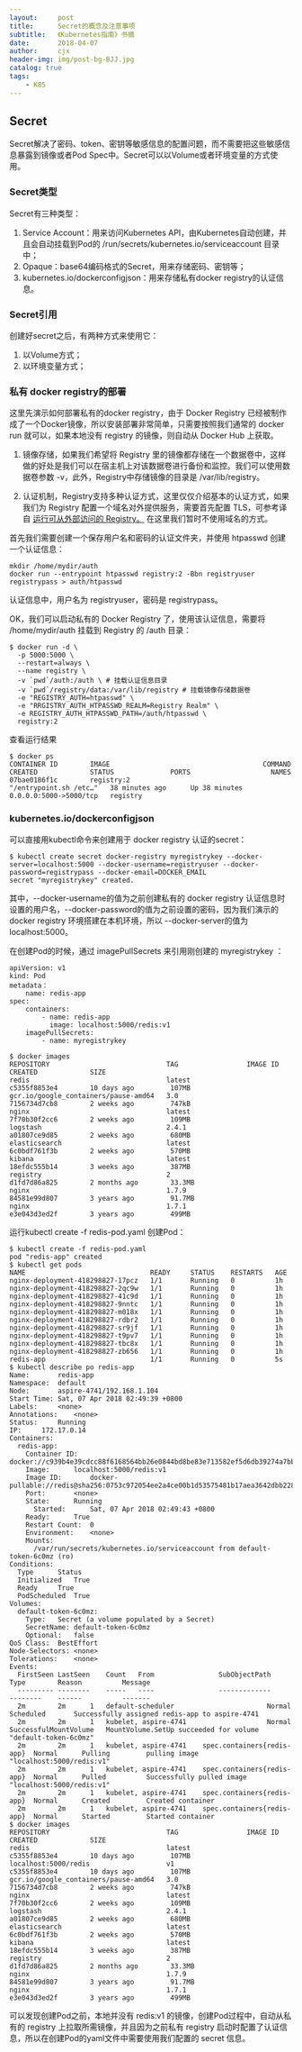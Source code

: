 ```yaml
---
layout:     post
title:      Secret的概念及注意事项
subtitle:   《Kubernetes指南》书摘
date:       2018-04-07
author:     cjx
header-img: img/post-bg-BJJ.jpg
catalog: true
tags:
    - K8S
---
```


## Secret

Secret解决了密码、token、密钥等敏感信息的配置问题，而不需要把这些敏感信息暴露到镜像或者Pod Spec中。Secret可以以Volume或者环境变量的方式使用。

### Secret类型

Secret有三种类型：

1. Service Account：用来访问Kubernetes API，由Kubernetes自动创建，并且会自动挂载到Pod的 /run/secrets/kubernetes.io/serviceaccount 目录中；
2. Opaque：base64编码格式的Secret，用来存储密码、密钥等；
3. kubernetes.io/dockerconfigjson：用来存储私有docker registry的认证信息。

### Secret引用

创建好secret之后，有两种方式来使用它：

1. 以Volume方式；
2. 以环境变量方式；

### 私有 docker registry的部署

这里先演示如何部署私有的docker registry，由于 Docker Registry 已经被制作成了一个Docker镜像，所以安装部署非常简单，只需要按照我们通常的 docker run 就可以，如果本地没有 registry 的镜像，则自动从 Docker Hub 上获取。

1. 镜像存储，如果我们希望将 Registry 里的镜像都存储在一个数据卷中，这样做的好处是我们可以在宿主机上对该数据卷进行备份和监控。我们可以使用数据卷参数 -v，此外，Registry中存储镜像的目录是 /var/lib/registry。

2. 认证机制，Registry支持多种认证方式，这里仅仅介绍基本的认证方式，如果我们为 Registry 配置一个域名对外提供服务，需要首先配置 TLS，可参考译自 [运行可从外部访问的 Registry。](https://docs.docker.com/registry/deploying/#customize-the-storage-back-end) 在这里我们暂时不使用域名的方式。

首先我们需要创建一个保存用户名和密码的认证文件夹，并使用 htpasswd 创建一个认证信息：

```
mkdir /home/mydir/auth
docker run --entrypoint htpasswd registry:2 -Bbn registryuser registrypass > auth/htpasswd
``` 
认证信息中，用户名为 registryuser，密码是 registrypass。

OK，我们可以启动私有的 Docker Registry 了，使用该认证信息，需要将 /home/mydir/auth 挂载到 Registry 的 /auth 目录：
```
$ docker run -d \
  -p 5000:5000 \
  --restart=always \
  --name registry \
  -v `pwd`/auth:/auth \ # 挂载认证信息目录
  -v `pwd`/registry/data:/var/lib/registry # 挂载镜像存储数据卷
  -e "REGISTRY_AUTH=htpasswd" \
  -e "RRGISTRY_AUTH_HTPASSWD_REALM=Registry Realm" \
  -e REGISTRY_AUTH_HTPASSWD_PATH=/auth/htpasswd \
  registry:2
```

查看运行结果

```
$ docker ps
CONTAINER ID        IMAGE                                      COMMAND                  CREATED             STATUS              PORTS                    NAMES
07bae0186f1c        registry:2                                 "/entrypoint.sh /etc…"   38 minutes ago      Up 38 minutes       0.0.0.0:5000->5000/tcp   registry
```

### kubernetes.io/dockerconfigjson

可以直接用kubectl命令来创建用于 docker registry 认证的secret：

```
$ kubectl create secret docker-registry myregistrykey --docker-server=localhost:5000 --docker-username=registryuser --docker-password=registrypass --docker-email=DOCKER_EMAIL
secret "myregistrykey" created.
```
其中，--docker-username的值为之前创建私有的 docker registry 认证信息时设置的用户名，--docker-password的值为之前设置的密码，因为我们演示的 docker registry 环境搭建在本机环境，所以 --docker-server的值为 localhost:5000。

在创建Pod的时候，通过 imagePullSecrets 来引用刚创建的 myregistrykey ：
```
apiVersion: v1
kind: Pod
metadata：
    name: redis-app
spec:
    containers:
        - name: redis-app
          image: localhost:5000/redis:v1
    imagePullSecrets:
        - name: myregistrykey
```

```
$ docker images
REPOSITORY                             TAG                 IMAGE ID            CREATED             SIZE
redis                                  latest              c5355f8853e4        10 days ago         107MB
gcr.io/google_containers/pause-amd64   3.0                 7156734d7cb8        2 weeks ago         747kB
nginx                                  latest              7f70b30f2cc6        2 weeks ago         109MB
logstash                               2.4.1               a01807ce9d85        2 weeks ago         680MB
elasticsearch                          latest              6c0bdf761f3b        2 weeks ago         570MB
kibana                                 latest              18efdc555b14        3 weeks ago         387MB
registry                               2                   d1fd7d86a825        2 months ago        33.3MB
nginx                                  1.7.9               84581e99d807        3 years ago         91.7MB
nginx                                  1.7.1               e3e043d3ed2f        3 years ago         499MB
```
运行kubectl create -f redis-pod.yaml 创建Pod：
```
$ kubectl create -f redis-pod.yaml
pod "redis-app" created
$ kubectl get pods
NAME                               READY     STATUS    RESTARTS   AGE
nginx-deployment-418298827-17pcz   1/1       Running   0          1h
nginx-deployment-418298827-2qc9w   1/1       Running   0          1h
nginx-deployment-418298827-41c9d   1/1       Running   0          1h
nginx-deployment-418298827-9nntc   1/1       Running   0          1h
nginx-deployment-418298827-m018x   1/1       Running   0          1h
nginx-deployment-418298827-rdbr2   1/1       Running   0          1h
nginx-deployment-418298827-sr9jf   1/1       Running   0          1h
nginx-deployment-418298827-t9pv7   1/1       Running   0          1h
nginx-deployment-418298827-tbc8x   1/1       Running   0          1h
nginx-deployment-418298827-zb656   1/1       Running   0          1h
redis-app                          1/1       Running   0          5s
$ kubectl describe po redis-app
Name:		redis-app
Namespace:	default
Node:		aspire-4741/192.168.1.104
Start Time:	Sat, 07 Apr 2018 02:49:39 +0800
Labels:		<none>
Annotations:	<none>
Status:		Running
IP:		172.17.0.14
Containers:
  redis-app:
    Container ID:	docker://c939b4e39cdcc88f6168564bb26e0844bd8be83e713582ef5d6db39274a7bb07
    Image:		localhost:5000/redis:v1
    Image ID:		docker-pullable://redis@sha256:0753c972054ee2a4ce00b1d53575481b17aea3642dbb2287f274f3bbb1b03280
    Port:		<none>
    State:		Running
      Started:		Sat, 07 Apr 2018 02:49:43 +0800
    Ready:		True
    Restart Count:	0
    Environment:	<none>
    Mounts:
      /var/run/secrets/kubernetes.io/serviceaccount from default-token-6c0mz (ro)
Conditions:
  Type		Status
  Initialized 	True 
  Ready 	True 
  PodScheduled 	True 
Volumes:
  default-token-6c0mz:
    Type:	Secret (a volume populated by a Secret)
    SecretName:	default-token-6c0mz
    Optional:	false
QoS Class:	BestEffort
Node-Selectors:	<none>
Tolerations:	<none>
Events:
  FirstSeen	LastSeen	Count	From				SubObjectPath			Type		Reason			Message
  ---------	--------	-----	----				-------------			--------	------			-------
  2m		2m		1	default-scheduler						Normal		Scheduled		Successfully assigned redis-app to aspire-4741
  2m		2m		1	kubelet, aspire-4741					Normal		SuccessfulMountVolume	MountVolume.SetUp succeeded for volume "default-token-6c0mz" 
  2m		2m		1	kubelet, aspire-4741	spec.containers{redis-app}	Normal		Pulling			pulling image "localhost:5000/redis:v1"
  2m		2m		1	kubelet, aspire-4741	spec.containers{redis-app}	Normal		Pulled			Successfully pulled image "localhost:5000/redis:v1"
  2m		2m		1	kubelet, aspire-4741	spec.containers{redis-app}	Normal		Created			Created container
  2m		2m		1	kubelet, aspire-4741	spec.containers{redis-app}	Normal		Started			Started container
$ docker images
REPOSITORY                             TAG                 IMAGE ID            CREATED             SIZE
redis                                  latest              c5355f8853e4        10 days ago         107MB
localhost:5000/redis                   v1                  c5355f8853e4        10 days ago         107MB
gcr.io/google_containers/pause-amd64   3.0                 7156734d7cb8        2 weeks ago         747kB
nginx                                  latest              7f70b30f2cc6        2 weeks ago         109MB
logstash                               2.4.1               a01807ce9d85        2 weeks ago         680MB
elasticsearch                          latest              6c0bdf761f3b        2 weeks ago         570MB
kibana                                 latest              18efdc555b14        3 weeks ago         387MB
registry                               2                   d1fd7d86a825        2 months ago        33.3MB
nginx                                  1.7.9               84581e99d807        3 years ago         91.7MB
nginx                                  1.7.1               e3e043d3ed2f        3 years ago         499MB
```
可以发现创建Pod之前，本地并没有 redis:v1 的镜像，创建Pod过程中，自动从私有的 registry 上拉取所需镜像，并且因为之前私有 registry 启动时配置了认证信息，所以在创建Pod的yaml文件中需要使用我们配置的 secret 信息。
